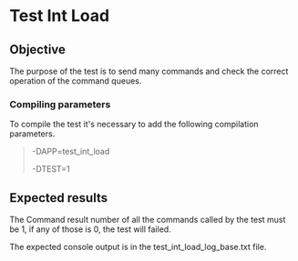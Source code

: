 # Test Int Load

## Objective

The purpose of the test is to send many commands and check the correct operation of the command queues.

### Compiling parameters

To compile the test it's necessary to add the following compilation parameters.

>-DAPP=test_int_load
>
>-DTEST=1

## Expected results

The Command result number of all the commands called by the test must be 1, if any of those is 0,
the test will failed.

The expected console output is in the test_int_load_log_base.txt file.